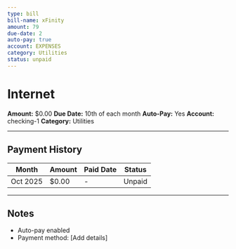 ```yaml
---
type: bill
bill-name: xFinity
amount: 79
due-date: 2
auto-pay: true
account: EXPENSES
category: Utilities
status: unpaid
---
```


# Internet

**Amount:** $0.00
**Due Date:** 10th of each month
**Auto-Pay:** Yes
**Account:** checking-1
**Category:** Utilities

---

## Payment History

| Month | Amount | Paid Date | Status |
|-------|--------|-----------|--------|
| Oct 2025 | $0.00 | - | Unpaid |

---

## Notes

- Auto-pay enabled
- Payment method: [Add details]

